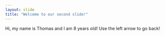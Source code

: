 ```yaml
---
layout: slide
title: "Welcome to our second slide!"
---
```

Hi, my name is Thomas and I am 8 years old!
Use the left arrow to go back!
